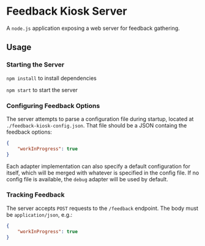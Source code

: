 # Feedback Kiosk Server

A `node.js` application exposing a web server for feedback gathering.

## Usage

### Starting the Server

`npm install` to install dependencies

`npm start` to start the server

### Configuring Feedback Options

The server attempts to parse a configuration file during startup, located at `./feedback-kiosk-config.json`. That file should be a JSON containg the feedback options:

```json
{
    "workInProgress": true
}
```

Each adapter implementation can also specify a default configuration for itself, which will be merged with whatever is specified in the config file. If no config file is available, the `debug` adapter will be used by default.

### Tracking Feedback

The server accepts `POST` requests to the `/feedback` endpoint. The body must be `application/json`, e.g.:

```json
{
    "workInProgress": true
}
```
